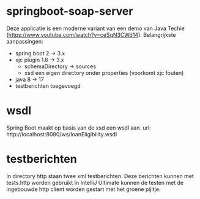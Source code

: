 # springboot-soap-server

Deze applicatie is een moderne variant van een demo van Java Techie (https://www.youtube.com/watch?v=ceSqN3CWd14).
Belangrijkste aanpassingen:
- spring boot 2 -> 3.x
- xjc plugin 1.6 -> 3.x
  - schemaDirectory -> sources
  - xsd een eigen directory onder properties (voorkomt xjc fouten)
- java 8 -> 17
- testberichten toegevoegd

# wsdl

Spring Boot maakt op basis van de xsd een wsdl aan.
url: http://localhost:8080/ws/loanEligibility.wsdl

# testberichten

In directory http staan twee xml testberichten.
Deze berichten kunnen met tests.http worden gebruikt
In IntelliJ Ultimate kunnen de testen met de ingebouwde http client worden gestart met het groene pijltje.